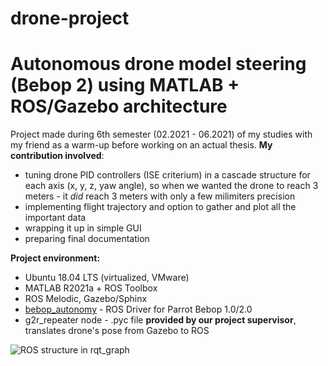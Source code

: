 # drone-project
# **Autonomous drone model steering (Bebop 2) using MATLAB + ROS/Gazebo architecture**
Project made during 6th semester (02.2021 - 06.2021) of my studies with my friend as a warm-up before working on an actual thesis. 
**My contribution involved**:
* tuning drone PID controllers (ISE criterium) in a cascade structure for each axis (x, y, z, yaw angle), so when we wanted the drone to reach 3 meters - it *did* reach 3 meters with only a few milimiters precision
* implementing flight trajectory and option to gather and plot all the important data
* wrapping it up in simple GUI
* preparing final documentation


**Project environment:**
* Ubuntu 18.04 LTS (virtualized, VMware)
* MATLAB R2021a + ROS Toolbox
* ROS Melodic, Gazebo/Sphinx
* [bebop_autonomy](https://bebop-autonomy.readthedocs.io/en/latest/) - ROS Driver for Parrot Bebop 1.0/2.0 
* g2r_repeater node - .pyc file **provided by our project supervisor**, translates drone's pose from Gazebo to ROS

![ROS structure in rqt_graph](https://imgur.com/a/AocNA9v)

